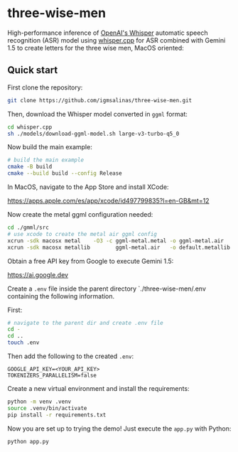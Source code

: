 # three-wise-men

High-performance inference of [OpenAI's Whisper](https://github.com/openai/whisper) automatic speech recognition (ASR) model using [whisper.cpp](https://github.com/ggerganov/whisper.cpp.git) for ASR combined with Gemini 1.5 to create letters for the three wise men, MacOS oriented:

## Quick start

First clone the repository:

```bash
git clone https://github.com/igmsalinas/three-wise-men.git
```

Then, download the Whisper model converted in `ggml` format:

```bash
cd whisper.cpp
sh ./models/download-ggml-model.sh large-v3-turbo-q5_0
```

Now build the main example:

```bash
# build the main example
cmake -B build
cmake --build build --config Release
```

In MacOS, navigate to the App Store and install XCode:

https://apps.apple.com/es/app/xcode/id497799835?l=en-GB&mt=12

Now create the metal ggml configuration needed:

```bash
cd ./gmml/src
# use xcode to create the metal air ggml config
xcrun -sdk macosx metal    -O3 -c ggml-metal.metal -o ggml-metal.air
xcrun -sdk macosx metallib        ggml-metal.air   -o default.metallib
```

Obtain a free API key from Google to execute Gemini 1.5:

https://ai.google.dev

Create a `.env` file inside the parent directory `./three-wise-men/.env containing the following information.

First:

```bash
# navigate to the parent dir and create .env file
cd -
cd ..
touch .env
```

Then add the following to the created `.env`:

```text
GOOGLE_API_KEY=<YOUR_API_KEY>
TOKENIZERS_PARALLELISM=false
```

Create a new virtual environment and install the requirements:

```bash
python -m venv .venv
source .venv/bin/activate
pip install -r requirements.txt
```

Now you are set up to trying the demo! Just execute the `app.py` with Python:

```bash
python app.py
```
